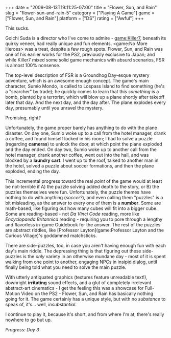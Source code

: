 +++
date = "2009-08-13T19:11:25-07:00"
title = "Flower, Sun, and Rain"
slug = "flower-sun-and-rain-5"
category = ["Playing A Game"]
game = ["Flower, Sun, and Rain"]
platform = ["DS"]
rating = ["Awful"]
+++

This sucks.

Goichi Suda is a director who I've come to admire - <game:Killer7>, beneath its quirky veneer, had really unique and fun elements.  <game:No More Heroes> was a treat, despite a few rough spots.  Flower, Sun, and Rain was one of his earlier works for the PS2, previously exclusive to Japan; and while Killer7 mixed some solid game mechanics with absurd scenarios, FSR is almost 100\% nonsense.

The top-level description of FSR is a Groundhog Day-esque mystery adventure, which is an awesome enough concept.  The game's main character, Sumio Mondo, is called to Lospass Island to find something (he's a "searcher" by trade); he quickly comes to learn that this <i>something</i> is a bomb, planted by a terrorist, which will blow up a plane shortly after takeoff later that day.  And the next day, and the day after.  The plane explodes every day, presumably until you unravel the mystery.

Promising, right?

Unfortunately, the game proper barely has anything to do with the plane disaster.  On day one, Sumio woke up to a call from the hotel manager, drank a coffee, and found himself locked in his room; I had to solve a puzzle (regarding <b>cameras</b>) to unlock the door, at which point the plane exploded and the day ended.  On day two, Sumio woke up to another call from the hotel manager, drank another coffee, went out into the hall, and was blocked by a <b>laundry cart</b>.  I went up to the roof, talked to another man in the hotel, solved a puzzle about soccer formations, and then the plane exploded, ending the day.

This incremental progress toward the real <i>point</i> of the game would at least be not-terrible if A) the puzzle solving added depth to the story, or B) the puzzles themselves were fun.  Unfortunately, the puzzle themes have nothing to do with anything (<i>soccer?</i>), and even calling them "puzzles" is a bit misleading, as the answer to every one of them is a <b>number</b>.  Some are math-based, like figuring out how many cubes will fit into a bigger cube.  Some are reading-based - not <i>Da Vinci Code</i> reading, more like <i>Encyclopaeda Britannica</i> reading - requiring you to pore through a lengthy and flavorless in-game Guidebook for the answer.  The rest of the puzzles are abstract riddles, like [Professor Layton](game:Professor Layton and the Curious Village)'s goddamned matchsticks.

There are side-puzzles, too, in case you aren't having enough fun with each day's main riddle.  The depressing thing is that figuring out these side-puzzles is the <i>only</i> variety in an otherwise mundane day - most of it is spent walking from one point to another, engaging NPCs in insipid dialog, until finally being told what you need to solve the main puzzle.

With utterly antiquated graphics (textures feature unreadable text!), downright <b>irritating</b> sound effects, and a glut of completely irrelevant abstract-art cinematics - I get the feeling this was a showcase for Full-Motion Video on the PS2 - Flower, Sun, and Rain has basically nothing going for it.  The game certainly has a unique style, but with no <i>substance</i> to speak of, it's... well, <i>insubstantial</i>.

I continue to play it, because it's short, and from where I'm at, there's really nowhere to go but up.

<i>Progress: Day 3</i>